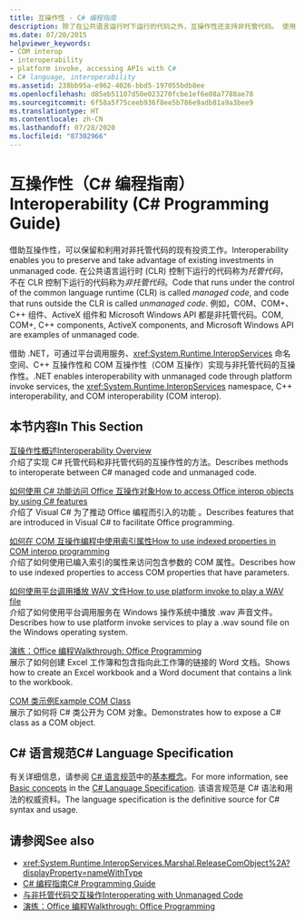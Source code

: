 ```yaml
---
title: 互操作性 - C# 编程指南
description: 除了在公共语言运行时下运行的代码之外，互操作性还支持非托管代码。 使用这些资源来了解互操作选项。
ms.date: 07/20/2015
helpviewer_keywords:
- COM interop
- interoperability
- platform invoke, accessing APIs with C#
- C# language, interoperability
ms.assetid: 238bb95a-e962-4026-bbd5-197055bdb8ee
ms.openlocfilehash: d85eb51107d50e023270fcbe1ef6e08a7788ae78
ms.sourcegitcommit: 6f58a5f75ceeb936f8ee5b786e9adb81a9a3bee9
ms.translationtype: HT
ms.contentlocale: zh-CN
ms.lasthandoff: 07/28/2020
ms.locfileid: "87302966"
---
```

# <a name="interoperability-c-programming-guide"></a><span data-ttu-id="55b01-104">互操作性（C# 编程指南）</span><span class="sxs-lookup"><span data-stu-id="55b01-104">Interoperability (C# Programming Guide)</span></span>

<span data-ttu-id="55b01-105">借助互操作性，可以保留和利用对非托管代码的现有投资工作。</span><span class="sxs-lookup"><span data-stu-id="55b01-105">Interoperability enables you to preserve and take advantage of existing investments in unmanaged code.</span></span> <span data-ttu-id="55b01-106">在公共语言运行时 (CLR) 控制下运行的代码称为*托管代码*，不在 CLR 控制下运行的代码称为*非托管代码*。</span><span class="sxs-lookup"><span data-stu-id="55b01-106">Code that runs under the control of the common language runtime (CLR) is called *managed code*, and code that runs outside the CLR is called *unmanaged code*.</span></span> <span data-ttu-id="55b01-107">例如，COM、COM+、C++ 组件、ActiveX 组件和 Microsoft Windows API 都是非托管代码。</span><span class="sxs-lookup"><span data-stu-id="55b01-107">COM, COM+, C++ components, ActiveX components, and Microsoft Windows API are examples of unmanaged code.</span></span>  
  
<span data-ttu-id="55b01-108">借助 .NET，可通过平台调用服务、<xref:System.Runtime.InteropServices> 命名空间、C++ 互操作性和 COM 互操作性（COM 互操作）实现与非托管代码的互操作性。</span><span class="sxs-lookup"><span data-stu-id="55b01-108">.NET enables interoperability with unmanaged code through platform invoke services, the <xref:System.Runtime.InteropServices> namespace, C++ interoperability, and COM interoperability (COM interop).</span></span>  
  
## <a name="in-this-section"></a><span data-ttu-id="55b01-109">本节内容</span><span class="sxs-lookup"><span data-stu-id="55b01-109">In This Section</span></span>  
 [<span data-ttu-id="55b01-110">互操作性概述</span><span class="sxs-lookup"><span data-stu-id="55b01-110">Interoperability Overview</span></span>](./interoperability-overview.md)  
 <span data-ttu-id="55b01-111">介绍了实现 C# 托管代码和非托管代码的互操作性的方法。</span><span class="sxs-lookup"><span data-stu-id="55b01-111">Describes methods to interoperate between C# managed code and unmanaged code.</span></span>  
  
 [<span data-ttu-id="55b01-112">如何使用 C# 功能访问 Office 互操作对象</span><span class="sxs-lookup"><span data-stu-id="55b01-112">How to access Office interop objects by using C# features</span></span>](./how-to-access-office-onterop-objects.md)  
 <span data-ttu-id="55b01-113">介绍了 Visual C# 为了推动 Office 编程而引入的功能 。</span><span class="sxs-lookup"><span data-stu-id="55b01-113">Describes features that are introduced in Visual C# to facilitate Office programming.</span></span>  
  
 [<span data-ttu-id="55b01-114">如何在 COM 互操作编程中使用索引属性</span><span class="sxs-lookup"><span data-stu-id="55b01-114">How to use indexed properties in COM interop programming</span></span>](./how-to-use-indexed-properties-in-com-interop-rogramming.md)  
 <span data-ttu-id="55b01-115">介绍了如何使用已编入索引的属性来访问包含参数的 COM 属性。</span><span class="sxs-lookup"><span data-stu-id="55b01-115">Describes how to use indexed properties to access COM properties that have parameters.</span></span>  
  
 [<span data-ttu-id="55b01-116">如何使用平台调用播放 WAV 文件</span><span class="sxs-lookup"><span data-stu-id="55b01-116">How to use platform invoke to play a WAV file</span></span>](./how-to-use-platform-invoke-to-play-a-wave-file.md)  
 <span data-ttu-id="55b01-117">介绍了如何使用平台调用服务在 Windows 操作系统中播放 .wav 声音文件。</span><span class="sxs-lookup"><span data-stu-id="55b01-117">Describes how to use platform invoke services to play a .wav sound file on the Windows operating system.</span></span>  
  
 [<span data-ttu-id="55b01-118">演练：Office 编程</span><span class="sxs-lookup"><span data-stu-id="55b01-118">Walkthrough: Office Programming</span></span>](./walkthrough-office-programming.md)  
 <span data-ttu-id="55b01-119">展示了如何创建 Excel 工作簿和包含指向此工作簿的链接的 Word 文档。</span><span class="sxs-lookup"><span data-stu-id="55b01-119">Shows how to create an Excel workbook and a Word document that contains a link to the workbook.</span></span>  
  
 [<span data-ttu-id="55b01-120">COM 类示例</span><span class="sxs-lookup"><span data-stu-id="55b01-120">Example COM Class</span></span>](./example-com-class.md)  
 <span data-ttu-id="55b01-121">展示了如何将 C# 类公开为 COM 对象。</span><span class="sxs-lookup"><span data-stu-id="55b01-121">Demonstrates how to expose a C# class as a COM object.</span></span>  
  
## <a name="c-language-specification"></a><span data-ttu-id="55b01-122">C# 语言规范</span><span class="sxs-lookup"><span data-stu-id="55b01-122">C# Language Specification</span></span>  

<span data-ttu-id="55b01-123">有关详细信息，请参阅 [C# 语言规范](/dotnet/csharp/language-reference/language-specification/introduction)中的[基本概念](~/_csharplang/spec/unsafe-code.md)。</span><span class="sxs-lookup"><span data-stu-id="55b01-123">For more information, see [Basic concepts](~/_csharplang/spec/unsafe-code.md) in the [C# Language Specification](/dotnet/csharp/language-reference/language-specification/introduction).</span></span> <span data-ttu-id="55b01-124">该语言规范是 C# 语法和用法的权威资料。</span><span class="sxs-lookup"><span data-stu-id="55b01-124">The language specification is the definitive source for C# syntax and usage.</span></span>
  
## <a name="see-also"></a><span data-ttu-id="55b01-125">请参阅</span><span class="sxs-lookup"><span data-stu-id="55b01-125">See also</span></span>

- <xref:System.Runtime.InteropServices.Marshal.ReleaseComObject%2A?displayProperty=nameWithType>
- [<span data-ttu-id="55b01-126">C# 编程指南</span><span class="sxs-lookup"><span data-stu-id="55b01-126">C# Programming Guide</span></span>](../index.md)
- [<span data-ttu-id="55b01-127">与非托管代码交互操作</span><span class="sxs-lookup"><span data-stu-id="55b01-127">Interoperating with Unmanaged Code</span></span>](../../../framework/interop/index.md)
- [<span data-ttu-id="55b01-128">演练：Office 编程</span><span class="sxs-lookup"><span data-stu-id="55b01-128">Walkthrough: Office Programming</span></span>](./walkthrough-office-programming.md)

